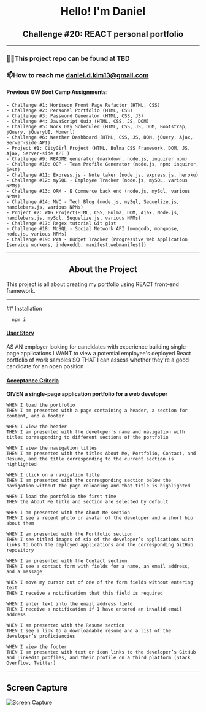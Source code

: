 <h1 align="center">Hello! I'm Daniel</h1>
<h2 align="center">Challenge #20: REACT personal portfolio</h2>

<hr />

### 👨‍💻This project repo can be found at TBD

### 📫How to reach me **daniel.d.kim13@gmail.com**

#### Previous GW Boot Camp Assignments:

    - Challenge #1: Horiseon Front Page Refactor (HTML, CSS)
    - Challenge #2: Personal Portfolio (HTML, CSS)
    - Challenge #3: Password Generator (HTML, CSS, JS)
    - Challenge #4: JavaScript Quiz (HTML, CSS, JS, DOM)
    - Challenge #5: Work Day Scheduler (HTML, CSS, JS, DOM, Bootstrap, jQuery, jQueryUI, Moment)
    - Challenge #6: Weather Dashboard (HTML, CSS, JS, DOM, jQuery, Ajax, Server-side API)
    - Project #1: CityGirl Project (HTML, Bulma CSS Framework, DOM, JS, Ajax, Server-side API )
    - Challenge #9: README generator (markdown, node.js, inquirer npm)
    - Challenge #10: OOP - Team Profile Generator (node.js, npm: inquirer, jest)
    - Challenge #11: Express.js - Note taker (node.js, express.js, heroku)
    - Challenge #12: mySQL - Employee Tracker (node.js, mySQL, various NPMs)
    - Challenge #13: ORM - E Commerce back end (node.js, mySql, various NPMs)
    - Challenge #14: MVC - Tech Blog (node.js, mySql, Sequelize.js, handlebars.js, various NPMs)
    - Project #2: WAG Project(HTML, CSS, Bulma, DOM, Ajax, Node.js, handlebars.js, mySql, Sequelize.js, various NPMs)
    - Challenge #17: Regex tutorial Git gist
    - Challenge #18: NoSQL - Social Network API (mongodb, mongoose, node.js, various NPMs)
    - Challenge #19: PWA - Budget Tracker (Progressive Web Application [service workers, indexeddb, manifest.webmanifest])

<hr />

<h2 align="center"><b>About the Project</b></h4>

<p>This project is all about creating my portfolio using REACT front-end framework.</p>

<hr />
## Installation

      npm i

<h4><u>User Story</u></h4>

AS AN employer looking for candidates with experience building single-page applications
I WANT to view a potential employee's deployed React portfolio of work samples
SO THAT I can assess whether they're a good candidate for an open position

<h4><u>Acceptance Criteria</u></h4>

<p><b>GIVEN a single-page application portfolio for a web developer</b></p>

    WHEN I load the portfolio
    THEN I am presented with a page containing a header, a section for content, and a footer

    WHEN I view the header
    THEN I am presented with the developer's name and navigation with titles corresponding to different sections of the portfolio

    WHEN I view the navigation titles
    THEN I am presented with the titles About Me, Portfolio, Contact, and Resume, and the title corresponding to the current section is highlighted

    WHEN I click on a navigation title
    THEN I am presented with the corresponding section below the navigation without the page reloading and that title is highlighted

    WHEN I load the portfolio the first time
    THEN the About Me title and section are selected by default

    WHEN I am presented with the About Me section
    THEN I see a recent photo or avatar of the developer and a short bio about them

    WHEN I am presented with the Portfolio section
    THEN I see titled images of six of the developer’s applications with links to both the deployed applications and the corresponding GitHub repository

    WHEN I am presented with the Contact section
    THEN I see a contact form with fields for a name, an email address, and a message

    WHEN I move my cursor out of one of the form fields without entering text
    THEN I receive a notification that this field is required

    WHEN I enter text into the email address field
    THEN I receive a notification if I have entered an invalid email address

    WHEN I am presented with the Resume section
    THEN I see a link to a downloadable resume and a list of the developer’s proficiencies

    WHEN I view the footer
    THEN I am presented with text or icon links to the developer’s GitHub and LinkedIn profiles, and their profile on a third platform (Stack Overflow, Twitter) 

<hr />

## Screen Capture

![Screen Capture](TBD)

